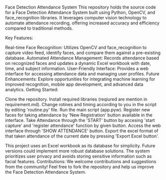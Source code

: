 Face Detection Attendance System
This repository holds the source code for a Face Detection Attendance System built using Python, OpenCV, and face_recognition libraries. It leverages computer vision technology to automate attendance recording, offering increased accuracy and efficiency compared to traditional methods.

Key Features:

Real-time Face Recognition: Utilizes OpenCV and face_recognition to capture video feed, identify faces, and compare them against a pre-existing database.
Automated Attendance Management: Records attendance based on recognized faces and updates a dynamic Excel workbook with date, time, and subject information.
User-Friendly Interface: Provides a web interface for accessing attendance data and managing user profiles.
Future Enhancements: Explore opportunities for integrating machine learning for improved recognition, mobile app development, and advanced data analytics.
Getting Started:

Clone the repository.
Install required libraries (reqiured are mention in requirement.md).
Change rotines and timing according to you in the script by editing 'routine.py' file.
Run the main script (app.pyw).
Register new faces for taking attendance by 'New Registration' button available in the interface. 
Take Attendance through the 'START' button by accesing 'start capture' and 'register attendance' function by given button.
Access the web interface through 'SHOW ATTENDANCE' button.
Export the excel format of that taken attendance of the current date by pressing 'Export Excel button'.



This project uses an Excel workbook as its database for simplicity. Future versions could implement more robust database solutions.
The system prioritizes user privacy and avoids storing sensitive information such as facial features.
Contributions:
We welcome contributions and suggestions from the community! Feel free to fork the repository and help us improve the Face Detection Attendance System.
